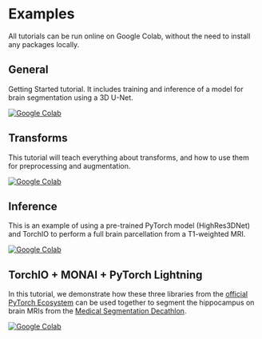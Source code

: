 # Examples

All tutorials can be run online on Google Colab, without the need to install
any packages locally.

## General

Getting Started tutorial. It includes training and inference of a model for
brain segmentation using a 3D U-Net.

[![Google Colab](https://colab.research.google.com/assets/colab-badge.svg)](https://colab.research.google.com/github/TorchIO-Project/torchio-notebooks/blob/main/notebooks/TorchIO_tutorial.ipynb)

## Transforms

This tutorial will teach everything about transforms, and how to use them for preprocessing and augmentation.

[![Google Colab](https://colab.research.google.com/assets/colab-badge.svg)](https://colab.research.google.com/github/TorchIO-Project/torchio-notebooks/blob/main/notebooks/Data_preprocessing_and_augmentation_using_TorchIO_a_tutorial.ipynb)

## Inference

This is an example of using a pre-trained PyTorch model (HighRes3DNet) and TorchIO to perform a full brain parcellation from a T1-weighted MRI.

[![Google Colab](https://colab.research.google.com/assets/colab-badge.svg)](https://colab.research.google.com/github/TorchIO-Project/torchio-notebooks/blob/main/notebooks/Brain_parcellation_with_TorchIO_and_HighRes3DNet.ipynb)

## TorchIO + MONAI + PyTorch Lightning

In this tutorial, we demonstrate how these three libraries from the
[official PyTorch Ecosystem](https://pytorch.org/ecosystem/)
can be used together to segment the hippocampus on brain MRIs from the
[Medical Segmentation Decathlon](http://medicaldecathlon.com/).

[![Google Colab](https://colab.research.google.com/assets/colab-badge.svg)](https://colab.research.google.com/github/TorchIO-Project/torchio-notebooks/blob/main/notebooks/TorchIO_MONAI_PyTorch_Lightning.ipynb)
